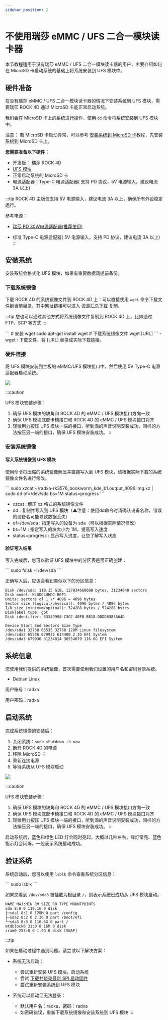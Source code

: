 ```yaml
---
sidebar_position: 2
---
```


# 不使用瑞莎 eMMC / UFS 二合一模块读卡器

本节教程适用于没有瑞莎 eMMC / UFS 二合一模块读卡器的用户，主要介绍如何在 MicroSD 卡启动系统的基础上将系统安装到 UFS 模块中。

## 硬件准备

在没有瑞莎 eMMC / UFS 二合一模块读卡器的情况下安装系统到 UFS 模块，需要瑞莎 ROCK 4D 通过 MicroSD 卡能正常启动系统。

我们会在 MicroSD 卡上的系统进行操作，使用 `dd` 命令将系统安装到 UFS 模块中。

注意： 若 MicroSD 卡启动异常，可以参考 [安装系统到 MicroSD 卡](../boot_sd)教程，先安装系统到 MicroSD 卡上。

**您需要准备以下硬件：**

- 开发板： 瑞莎 ROCK 4D
- [UFS 模块](https://radxa.com/products/accessories/ufs-module)
- 正常启动系统的 MicroSD 卡
- 电源适配器：Type-C 电源适配器( 支持 PD 协议，5V 电源输入，建议电流 3A 以上)

:::tip
ROCK 4D 主板仅支持 5V 电源输入，建议电流 3A 以上，确保所有外设稳定运行。

参考电源：

- [瑞莎 PD 30W电源适配器(推荐使用)](https://radxa.com/products/accessories/power-pd-30w)

- 标准 Type-C 电源适配器( 5V 电源输入，支持 PD 协议，建议电流 3A 以上)
  :::

## 安装系统

安装系统会格式化 UFS 模块，如果有重要数据请提前备份。

### 下载系统镜像

下载 ROCK 4D 的系统镜像文件到 ROCK 4D 上：可以直接使用 `wget` 命令下载文件到当前目录，其中网址链接可以进入 [资源汇总下载](../../../download) 复制。

:::tip
您也可以通过其他方式将系统镜像文件复制到 ROCK 4D 上，比如通过 FTP、SCP 等方式
:::

<NewCodeBlock tip="radxa@radxa-4d$" type="device">
```
# 安装 wget
sudo apt-get install wget
# 下载系统镜像文件
wget [URL]
```
</NewCodeBlock>
- wget : 下载文件，将 [URL] 替换成实际下载链接。

### 硬件连接

将 UFS 模块安装到主板的 eMMC/UFS 模块接口中，然后使用 5V Type-C 电源适配器启动系统。

<div style={{textAlign: 'center'}}>
  <img src="/img/rock4/4d/boot-ufs-sd.webp" style={{width: '60%', maxWidth: '1200px'}} />
</div>

:::caution

UFS 模块安装步骤：

1. 确保 UFS 模块的缺角和 ROCK 4D 的 eMMC / UFS 模块接口方向一致
2. 确保 UFS 模块底部卡槽接口和 ROCK 4D 的 eMMC / UFS 模块接口对齐
3. 轻微用力按压 UFS 模块一端的接口，听到滴的声音说明安装成功，同样的方法按压另一端的接口，确保 UFS 模块安装成功。
   :::

### 安装系统镜像

#### 写入系统镜像到 UFS 模块

使用命令将压缩的系统镜像解压并直接写入到 UFS 模块，请根据实际下载的系统镜像文件名进行修改。

<NewCodeBlock tip="radxa@radxa-4d$" type="device">
```
sudo xzcat ~/radxa-rk3576_bookworm_kde_b1.output_4096.img.xz | sudo dd of=/dev/sda bs=1M status=progress
```
</NewCodeBlock>

- xzcat : 解压 xz 格式的系统镜像文件
- dd : 复制并写入到 UFS 模块（⚠️注意：使用dd命令时请确认设备名称，错误的设备名可能导致数据丢失）
- of=/dev/sda : 指定写入的设备为 sda（可以根据实际情况修改）
- bs=1M : 指定写入的块大小为 1M，提高写入速度
- status=progress : 显示写入进度，让您了解写入状态

#### 验证写入结果

写入完成后，您可以验证 UFS 模块中的分区表是否正确创建：

<NewCodeBlock tip="radxa@radxa-4d$" type="device">
```
sudo fdisk -l /dev/sda
```
</NewCodeBlock>

正确写入后，应该会看到类似以下的分区信息：

```
Disk /dev/sda: 119.15 GiB, 127934660608 bytes, 31234048 sectors
Disk model: KLUDG4UHDC-B0E1
Units: sectors of 1 \* 4096 = 4096 bytes
Sector size (logical/physical): 4096 bytes / 4096 bytes
I/O size (minimum/optimal): 524288 bytes / 524288 bytes
Disklabel type: gpt
Disk identifier: 33349998-C3CC-40F0-B818-DDDD8383A64D

Device Start End Sectors Size Type
/dev/sda1 32768 65535 32768 128M Linux filesystem
/dev/sda2 65536 679935 614400 2.3G EFI System
/dev/sda3 679936 31234014 30554079 116.6G EFI System
```

## 系统信息

您使用我们提供的系统镜像，首次需要使用我们设置的用户名和密码登录系统。

- Debian Linux

用户账号：radxa

用户密码：radxa

## 启动系统

完成系统镜像的安装后：

1. 关闭系统：`sudo shutdown -h now`
2. 断开 ROCK 4D 的电源
3. 移除 MicroSD 卡
4. 重新连接电源
5. 等待系统从 UFS 模块启动

<div style={{textAlign: 'center'}}>
  <img src="/img/rock4/4d/boot-ufs.webp" style={{width: '100%', maxWidth: '1200px'}} />
</div>

:::caution

UFS 模块安装步骤：

1. 确保 UFS 模块的缺角和 ROCK 4D 的 eMMC / UFS 模块接口方向一致
2. 确保 UFS 模块底部卡槽接口和 ROCK 4D 的 eMMC / UFS 模块接口对齐
3. 轻微用力按压 UFS 模块一端的接口，听到滴的声音说明安装成功，同样的方法按压另一端的接口，确保 UFS 模块安装成功。
   :::

启动系统后，蓝色和绿色 LED 灯会同时亮起，大概过几秒左右，绿灯常亮、蓝色指示灯会闪烁，一般表示系统启动成功。

## 验证系统

系统启动后，您可以使用 `lsblk` 命令查看系统分区信息：

<NewCodeBlock tip="radxa@radxa-4d$" type="device">
```
sudo lsblk
```
</NewCodeBlock>

如果您看到 `/dev/sda3` 被挂载为根目录 `/`，则表示系统已成功从 UFS 模块启动。

```
NAME MAJ:MIN RM SIZE RO TYPE MOUNTPOINTS
sda 8:0 0 119.1G 0 disk
├─sda1 8:1 0 128M 0 part /config
├─sda2 8:2 0 2.3G 0 part /boot/efi
└─sda3 8:3 0 116.6G 0 part /
mtdblock0 31:0 0 16M 0 disk
zram0 253:0 0 1.9G 0 disk [SWAP]
```

:::tip

如果在启动过程中遇到问题，请尝试以下解决方案：

- 系统无法启动：

  - 尝试重新安装 UFS 模块，启动系统
  - 尝试 [下载并烧录最新 SPI 启动固件](../boot_start)
  - 尝试重新安装系统到 UFS 模块

- 系统可以启动但无法登录：
  - 默认用户名：radxa，密码：radxa
  - 如密码错误，重新下载系统镜像和安装系统到 UFS 模块
    :::
